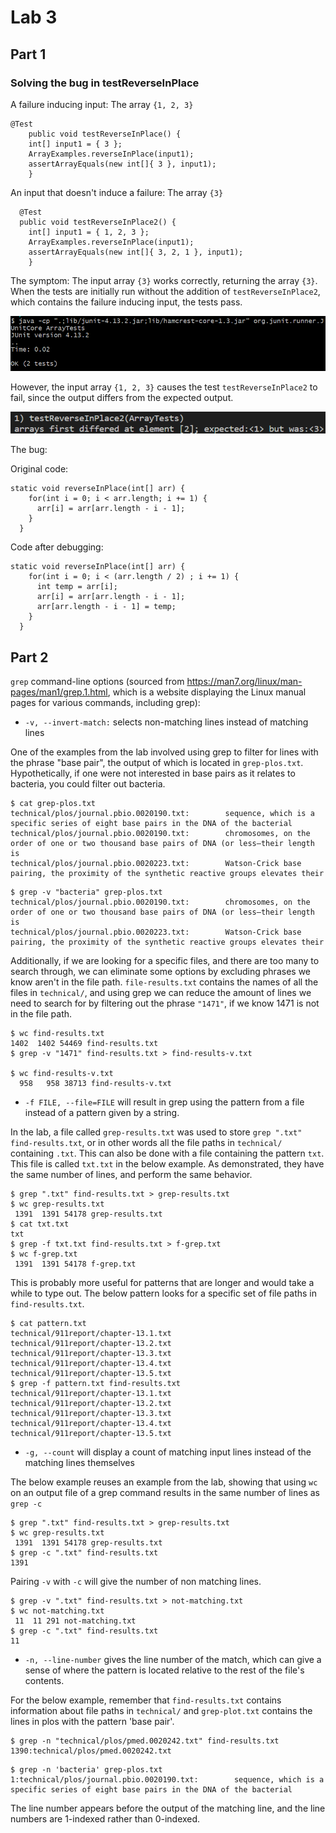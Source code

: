 # Lab 3

## Part 1

### Solving the bug in testReverseInPlace

A failure inducing input: The array `{1, 2, 3}` 

```
@Test 
	public void testReverseInPlace() {
    int[] input1 = { 3 };
    ArrayExamples.reverseInPlace(input1);
    assertArrayEquals(new int[]{ 3 }, input1);
	}
```

An input that doesn't induce a failure: The array `{3}`

```
  @Test 
  public void testReverseInPlace2() {
    int[] input1 = { 1, 2, 3 };
    ArrayExamples.reverseInPlace(input1);
    assertArrayEquals(new int[]{ 3, 2, 1 }, input1);
	}
```

The symptom: The input array `{3}` works correctly, returning the array `{3}`. When the tests are initially run without the addition of `testReverseInPlace2`, which contains the failure inducing input, the tests pass.

![Image](noerror.png)

However, the input array `{1, 2, 3}` causes the test `testReverseInPlace2` to fail, since the output differs from the expected output.

![Image](error.png)

The bug: 

Original code:
```
static void reverseInPlace(int[] arr) {
    for(int i = 0; i < arr.length; i += 1) {
      arr[i] = arr[arr.length - i - 1];
    }
  }
```

Code after debugging:
```
static void reverseInPlace(int[] arr) {
    for(int i = 0; i < (arr.length / 2) ; i += 1) {
      int temp = arr[i];
      arr[i] = arr[arr.length - i - 1];
      arr[arr.length - i - 1] = temp;
    }
  }
```

## Part 2

`grep` command-line options (sourced from https://man7.org/linux/man-pages/man1/grep.1.html, which is a website displaying the Linux manual pages for various commands, including grep):

- `-v, --invert-match:` selects non-matching lines instead of matching lines

One of the examples from the lab involved using grep to filter for lines with the phrase "base pair", the output of which is located in `grep-plos.txt`. Hypothetically, if one were not interested in base pairs as it relates to bacteria, you could filter out bacteria.

```
$ cat grep-plos.txt
technical/plos/journal.pbio.0020190.txt:        sequence, which is a specific series of eight base pairs in the DNA of the bacterial
technical/plos/journal.pbio.0020190.txt:        chromosomes, on the order of one or two thousand base pairs of DNA (or less—their length is
technical/plos/journal.pbio.0020223.txt:        Watson-Crick base pairing, the proximity of the synthetic reactive groups elevates their
```

```
$ grep -v "bacteria" grep-plos.txt
technical/plos/journal.pbio.0020190.txt:        chromosomes, on the order of one or two thousand base pairs of DNA (or less—their length is
technical/plos/journal.pbio.0020223.txt:        Watson-Crick base pairing, the proximity of the synthetic reactive groups elevates their
```

Additionally, if we are looking for a specific files, and there are too many to search through, we can eliminate some options by excluding phrases we know aren't in the file path. `file-results.txt` contains the names of all the files in `technical/`, and using grep we can reduce the amount of lines we need to search for by filtering out the phrase `"1471"`, if we know 1471 is not in the file path.

```
$ wc find-results.txt
1402  1402 54469 find-results.txt
$ grep -v "1471" find-results.txt > find-results-v.txt

$ wc find-results-v.txt
  958   958 38713 find-results-v.txt
```

- `-f FILE, --file=FILE` will result in grep using the pattern from a file instead of a pattern given by a string.

In the lab, a file called `grep-results.txt` was used to store `grep ".txt" find-results.txt`, or in other words all the file paths in `technical/` containing `.txt`. This can also be done with a file containing the pattern `txt`. This file is called `txt.txt` in the below example. As demonstrated, they have the same number of lines, and perform the same behavior.

```
$ grep ".txt" find-results.txt > grep-results.txt
$ wc grep-results.txt
 1391  1391 54178 grep-results.txt
$ cat txt.txt
txt
$ grep -f txt.txt find-results.txt > f-grep.txt
$ wc f-grep.txt
 1391  1391 54178 f-grep.txt
```

This is probably more useful for patterns that are longer and would take a while to type out. The below pattern looks for a specific set of file paths in `find-results.txt`.
```
$ cat pattern.txt
technical/911report/chapter-13.1.txt
technical/911report/chapter-13.2.txt
technical/911report/chapter-13.3.txt
technical/911report/chapter-13.4.txt
technical/911report/chapter-13.5.txt
$ grep -f pattern.txt find-results.txt
technical/911report/chapter-13.1.txt
technical/911report/chapter-13.2.txt
technical/911report/chapter-13.3.txt
technical/911report/chapter-13.4.txt
technical/911report/chapter-13.5.txt

```

- `-g, --count` will display a count of matching input lines instead of the matching lines themselves

The below example reuses an example from the lab, showing that using `wc` on an output file of a grep command results in the same number of lines as `grep -c`

```
$ grep ".txt" find-results.txt > grep-results.txt
$ wc grep-results.txt
 1391  1391 54178 grep-results.txt
$ grep -c ".txt" find-results.txt
1391
```

Pairing `-v` with `-c` will give the number of non matching lines.
```
$ grep -v ".txt" find-results.txt > not-matching.txt
$ wc not-matching.txt
 11  11 291 not-matching.txt
$ grep -c ".txt" find-results.txt
11
```

- `-n, --line-number` gives the line number of the match, which can give a sense of where the pattern is located relative to the rest of the file's contents.

For the below example, remember that `find-results.txt` contains information about file paths in `technical/` and `grep-plot.txt` contains the lines in plos with the pattern 'base pair'.

```
$ grep -n "technical/plos/pmed.0020242.txt" find-results.txt
1390:technical/plos/pmed.0020242.txt
```

```
$ grep -n 'bacteria' grep-plos.txt
1:technical/plos/journal.pbio.0020190.txt:        sequence, which is a specific series of eight base pairs in the DNA of the bacterial
```

The line number appears before the output of the matching line, and the line numbers are 1-indexed rather than 0-indexed.
